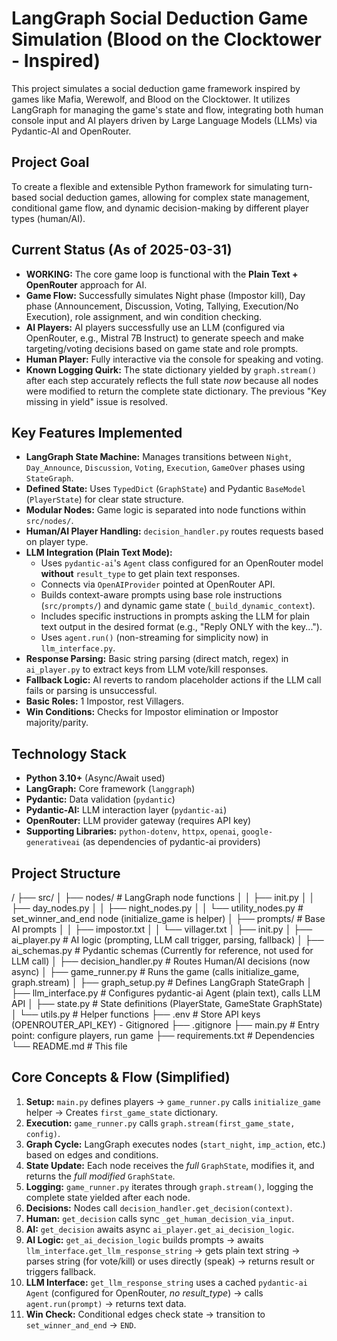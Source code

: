 # LangGraph Social Deduction Game Simulation (Blood on the Clocktower - Inspired)

This project simulates a social deduction game framework inspired by games like Mafia, Werewolf, and Blood on the Clocktower. It utilizes LangGraph for managing the game's state and flow, integrating both human console input and AI players driven by Large Language Models (LLMs) via Pydantic-AI and OpenRouter.

## Project Goal

To create a flexible and extensible Python framework for simulating turn-based social deduction games, allowing for complex state management, conditional game flow, and dynamic decision-making by different player types (human/AI).

## Current Status (As of 2025-03-31)

*   **WORKING:** The core game loop is functional with the **Plain Text + OpenRouter** approach for AI.
*   **Game Flow:** Successfully simulates Night phase (Impostor kill), Day phase (Announcement, Discussion, Voting, Tallying, Execution/No Execution), role assignment, and win condition checking.
*   **AI Players:** AI players successfully use an LLM (configured via OpenRouter, e.g., Mistral 7B Instruct) to generate speech and make targeting/voting decisions based on game state and role prompts.
*   **Human Player:** Fully interactive via the console for speaking and voting.
*   **Known Logging Quirk:** The state dictionary yielded by `graph.stream()` after each step accurately reflects the full state *now* because all nodes were modified to return the complete state dictionary. The previous "Key missing in yield" issue is resolved.

## Key Features Implemented

*   **LangGraph State Machine:** Manages transitions between `Night`, `Day_Announce`, `Discussion`, `Voting`, `Execution`, `GameOver` phases using `StateGraph`.
*   **Defined State:** Uses `TypedDict` (`GraphState`) and Pydantic `BaseModel` (`PlayerState`) for clear state structure.
*   **Modular Nodes:** Game logic is separated into node functions within `src/nodes/`.
*   **Human/AI Player Handling:** `decision_handler.py` routes requests based on player type.
*   **LLM Integration (Plain Text Mode):**
    *   Uses `pydantic-ai`'s `Agent` class configured for an OpenRouter model **without** `result_type` to get plain text responses.
    *   Connects via `OpenAIProvider` pointed at OpenRouter API.
    *   Builds context-aware prompts using base role instructions (`src/prompts/`) and dynamic game state (`_build_dynamic_context`).
    *   Includes specific instructions in prompts asking the LLM for plain text output in the desired format (e.g., "Reply ONLY with the key...").
    *   Uses `agent.run()` (non-streaming for simplicity now) in `llm_interface.py`.
*   **Response Parsing:** Basic string parsing (direct match, regex) in `ai_player.py` to extract keys from LLM vote/kill responses.
*   **Fallback Logic:** AI reverts to random placeholder actions if the LLM call fails or parsing is unsuccessful.
*   **Basic Roles:** 1 Impostor, rest Villagers.
*   **Win Conditions:** Checks for Impostor elimination or Impostor majority/parity.

## Technology Stack

*   **Python 3.10+** (Async/Await used)
*   **LangGraph:** Core framework (`langgraph`)
*   **Pydantic:** Data validation (`pydantic`)
*   **Pydantic-AI:** LLM interaction layer (`pydantic-ai`)
*   **OpenRouter:** LLM provider gateway (requires API key)
*   **Supporting Libraries:** `python-dotenv`, `httpx`, `openai`, `google-generativeai` (as dependencies of pydantic-ai providers)

## Project Structure
/
├── src/
│ ├── nodes/ # LangGraph node functions
│ │ ├── init.py
│ │ ├── day_nodes.py
│ │ ├── night_nodes.py
│ │ └── utility_nodes.py # set_winner_and_end node (initialize_game is helper)
│ ├── prompts/ # Base AI prompts
│ │ ├── impostor.txt
│ │ └── villager.txt
│ ├── init.py
│ ├── ai_player.py # AI logic (prompting, LLM call trigger, parsing, fallback)
│ ├── ai_schemas.py # Pydantic schemas (Currently for reference, not used for LLM call)
│ ├── decision_handler.py # Routes Human/AI decisions (now async)
│ ├── game_runner.py # Runs the game (calls initialize_game, graph.stream)
│ ├── graph_setup.py # Defines LangGraph StateGraph
│ ├── llm_interface.py # Configures pydantic-ai Agent (plain text), calls LLM API
│ ├── state.py # State definitions (PlayerState, GameState GraphState)
│ └── utils.py # Helper functions
├── .env # Store API keys (OPENROUTER_API_KEY) - Gitignored
├── .gitignore
├── main.py # Entry point: configure players, run game
├── requirements.txt # Dependencies
└── README.md # This file

## Core Concepts & Flow (Simplified)

1.  **Setup:** `main.py` defines players -> `game_runner.py` calls `initialize_game` helper -> Creates `first_game_state` dictionary.
2.  **Execution:** `game_runner.py` calls `graph.stream(first_game_state, config)`.
3.  **Graph Cycle:** LangGraph executes nodes (`start_night`, `imp_action`, etc.) based on edges and conditions.
4.  **State Update:** Each node receives the *full* `GraphState`, modifies it, and returns the *full modified* `GraphState`.
5.  **Logging:** `game_runner.py` iterates through `graph.stream()`, logging the complete state yielded after each node.
6.  **Decisions:** Nodes call `decision_handler.get_decision(context)`.
7.  **Human:** `get_decision` calls sync `_get_human_decision_via_input`.
8.  **AI:** `get_decision` awaits async `ai_player.get_ai_decision_logic`.
9.  **AI Logic:** `get_ai_decision_logic` builds prompts -> awaits `llm_interface.get_llm_response_string` -> gets plain text string -> parses string (for vote/kill) or uses directly (speak) -> returns result or triggers fallback.
10. **LLM Interface:** `get_llm_response_string` uses a cached `pydantic-ai` `Agent` (configured for OpenRouter, *no result_type*) -> calls `agent.run(prompt)` -> returns text data.
11. **Win Check:** Conditional edges check state -> transition to `set_winner_and_end` -> `END`.